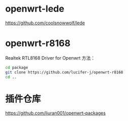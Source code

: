 # openwrt-lede
https://github.com/coolsnowwolf/lede
# openwrt-r8168
Realtek RTL8168 Driver for Openwrt
方法：
```bash
cd package
git clone https://github.com/lucifer-j/openwrt-r8168
cd ..
```
# 插件仓库
https://github.com/liuran001/openwrt-packages



